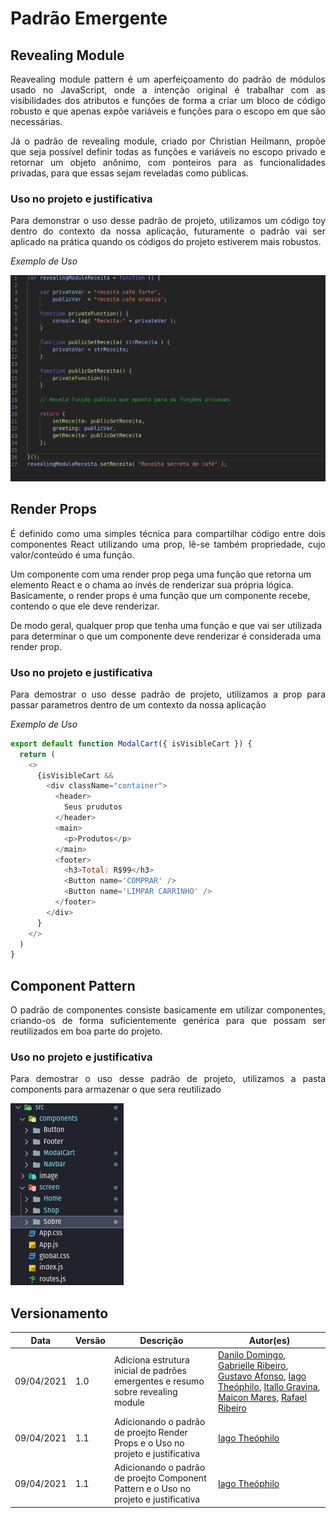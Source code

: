 # Padrão Emergente

## Revealing Module

<p align="justify">Reavealing module pattern é um aperfeiçoamento do padrão de módulos usado no JavaScript, onde a intenção original é trabalhar com as visibilidades dos atributos e funções de forma a criar um bloco de código robusto e que apenas expõe variáveis e funções para o escopo em que são necessárias.</p>

<p align="justify">Já o padrão de revealing module, criado por Christian Heilmann, propõe que seja possível definir todas as funções e variáveis no escopo privado e retornar um objeto anônimo, com ponteiros para as funcionalidades privadas, para que essas sejam reveladas como públicas.</p>


### Uso no projeto e justificativa

<p align="justify">Para demonstrar o uso desse padrão de projeto, utilizamos um código toy dentro do contexto da nossa aplicação, futuramente o padrão vai ser aplicado na prática quando os códigos do projeto estiverem mais robustos.</p>

*Exemplo de Uso*

![alt text](../img/emergentes/codigoToy.png)

## Render Props
<p align="justify">É definido como uma simples técnica para compartilhar código entre dois componentes React utilizando uma prop, lê-se também propriedade, cujo valor/conteúdo é uma função.

Um componente com uma render prop pega uma função que retorna um elemento React e o chama ao invés de renderizar sua própria lógica. Basicamente, o render props é uma função que um componente recebe, contendo o que ele deve renderizar.

De modo geral, qualquer prop que tenha uma função e que vai ser utilizada para determinar o que um componente deve renderizar é considerada uma render prop.</p>


### Uso no projeto e justificativa
<p align="justify">Para demostrar o uso desse padrão de projeto, utilizamos a prop para passar parametros dentro de um contexto da nossa aplicação</p>

*Exemplo de Uso*
```javascript
export default function ModalCart({ isVisibleCart }) {
  return (
    <>
      {isVisibleCart &&
        <div className="container">
          <header>
            Seus prudutos
          </header>
          <main>
            <p>Produtos</p>
          </main>
          <footer>
            <h3>Total: R$99</h3>
            <Button name='COMPRAR' />
            <Button name='LIMPAR CARRINHO' />
          </footer>
        </div>
      }
    </>
  )
}
```

## Component Pattern 
<p align="justify">O padrão de componentes consiste basicamente em utilizar componentes, criando-os de forma suficientemente genérica para que possam ser reutilizados em boa parte do projeto.</p>

### Uso no projeto e justificativa

<p align="justify">Para demostrar o uso desse padrão de projeto, utilizamos a pasta components para armazenar o que sera reutilizado</p>

![alt text](../img/emergentes/components.png)


## Versionamento

| Data | Versão | Descrição | Autor(es) |
|------|------|------|------|
|09/04/2021|1.0|Adiciona estrutura inicial de padrões emergentes e resumo sobre revealing module|[Danilo Domingo](https://github.com/danilow200), [Gabrielle Ribeiro](https://github.com/Gabrielle-Ribeiro), [Gustavo Afonso](https://github.com/GustavoAPS), [Iago Theóphilo](https://github.com/IagoTheophilo), [Itallo Gravina](https://github.com/itallogravina), [Maicon Mares](https://github.com/MaiconMares), [Rafael Ribeiro](https://github.com/rafaelflarrn)|
|09/04/2021|1.1| Adicionando o padrão de proejto Render Props e o Uso no projeto e justificativa |[Iago Theóphilo](https://github.com/IagoTheophilo)|
|09/04/2021|1.1| Adicionando o padrão de proejto Component Pattern  e o Uso no projeto e justificativa |[Iago Theóphilo](https://github.com/IagoTheophilo)|


